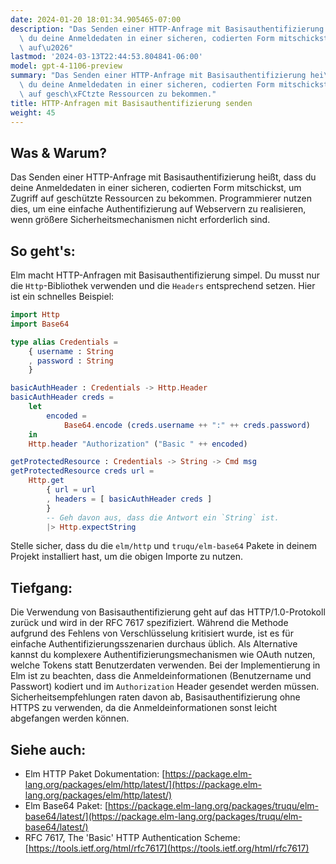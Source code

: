 ```yaml
---
date: 2024-01-20 18:01:34.905465-07:00
description: "Das Senden einer HTTP-Anfrage mit Basisauthentifizierung hei\xDFt, dass\
  \ du deine Anmeldedaten in einer sicheren, codierten Form mitschickst, um Zugriff\
  \ auf\u2026"
lastmod: '2024-03-13T22:44:53.804841-06:00'
model: gpt-4-1106-preview
summary: "Das Senden einer HTTP-Anfrage mit Basisauthentifizierung hei\xDFt, dass\
  \ du deine Anmeldedaten in einer sicheren, codierten Form mitschickst, um Zugriff\
  \ auf gesch\xFCtzte Ressourcen zu bekommen."
title: HTTP-Anfragen mit Basisauthentifizierung senden
weight: 45
---
```


## Was & Warum?

Das Senden einer HTTP-Anfrage mit Basisauthentifizierung heißt, dass du deine Anmeldedaten in einer sicheren, codierten Form mitschickst, um Zugriff auf geschützte Ressourcen zu bekommen. Programmierer nutzen dies, um eine einfache Authentifizierung auf Webservern zu realisieren, wenn größere Sicherheitsmechanismen nicht erforderlich sind.

## So geht's:

Elm macht HTTP-Anfragen mit Basisauthentifizierung simpel. Du musst nur die `Http`-Bibliothek verwenden und die `Headers` entsprechend setzen. Hier ist ein schnelles Beispiel:

```Elm
import Http
import Base64

type alias Credentials =
    { username : String
    , password : String
    }

basicAuthHeader : Credentials -> Http.Header
basicAuthHeader creds =
    let
        encoded =
            Base64.encode (creds.username ++ ":" ++ creds.password)
    in
    Http.header "Authorization" ("Basic " ++ encoded)

getProtectedResource : Credentials -> String -> Cmd msg
getProtectedResource creds url =
    Http.get
        { url = url
        , headers = [ basicAuthHeader creds ]
        }
        -- Geh davon aus, dass die Antwort ein `String` ist.
        |> Http.expectString
```

Stelle sicher, dass du die `elm/http` und `truqu/elm-base64` Pakete in deinem Projekt installiert hast, um die obigen Importe zu nutzen.

## Tiefgang:

Die Verwendung von Basisauthentifizierung geht auf das HTTP/1.0-Protokoll zurück und wird in der RFC 7617 spezifiziert. Während die Methode aufgrund des Fehlens von Verschlüsselung kritisiert wurde, ist es für einfache Authentifizierungsszenarien durchaus üblich. Als Alternative kannst du komplexere Authentifizierungsmechanismen wie OAuth nutzen, welche Tokens statt Benutzerdaten verwenden. Bei der Implementierung in Elm ist zu beachten, dass die Anmeldeinformationen (Benutzername und Passwort) kodiert und im `Authorization` Header gesendet werden müssen. Sicherheitsempfehlungen raten davon ab, Basisauthentifizierung ohne HTTPS zu verwenden, da die Anmeldeinformationen sonst leicht abgefangen werden können.

## Siehe auch:

- Elm HTTP Paket Dokumentation: [https://package.elm-lang.org/packages/elm/http/latest/](https://package.elm-lang.org/packages/elm/http/latest/)
- Elm Base64 Paket: [https://package.elm-lang.org/packages/truqu/elm-base64/latest/](https://package.elm-lang.org/packages/truqu/elm-base64/latest/)
- RFC 7617, The 'Basic' HTTP Authentication Scheme: [https://tools.ietf.org/html/rfc7617](https://tools.ietf.org/html/rfc7617)
